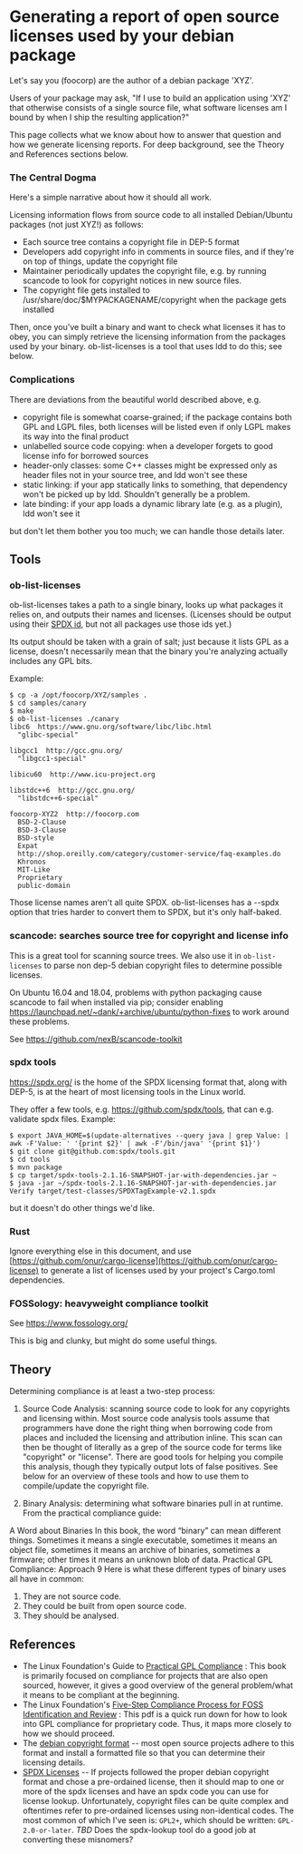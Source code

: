 # Generating a report of open source licenses used by your debian package

Let's say you (foocorp) are the author of a debian package 'XYZ'.

Users of your package may ask, "If I use to build an application using 'XYZ' that otherwise consists of
a single source file, what software licenses am I bound by when I ship the resulting application?"

This page collects what we know about how to answer that question and how we generate licensing reports.  For deep background, see the Theory and References sections below.

### The Central Dogma

Here's a simple narrative about how it should all work.

Licensing information flows from source code to all installed Debian/Ubuntu packages (not just XYZ!) as follows:

- Each source tree contains a copyright file in DEP-5 format
- Developers add copyright info in comments in source files, and if they're on top of things, update the copyright file
- Maintainer periodically updates the copyright file, e.g. by running scancode to look for copyright notices in new source files.
- The copyright file gets installed to /usr/share/doc/$MYPACKAGENAME/copyright when the package gets installed

Then, once you've built a binary and want to check what licenses it has to obey, you can simply retrieve the licensing information from the packages used by your binary.  ob-list-licenses is a tool that uses ldd to do this; see below.

### Complications

There are deviations from the beautiful world described above, e.g.

- copyright file is somewhat coarse-grained; if the package contains both GPL and LGPL files, both licenses will be listed even if only LGPL makes its way into the final product
- unlabelled source code copying: when a developer forgets to good license info for borrowed sources
- header-only classes: some C++ classes might be expressed only as header files not in your source tree, and ldd won't see these
- static linking: if your app statically links to something, that dependency won't be picked up by ldd.  Shouldn't generally be a problem.
- late binding: if your app loads a dynamic library late (e.g. as a plugin), ldd won't see it

but don't let them bother you too much; we can handle those details later.

## Tools

### ob-list-licenses

ob-list-licenses takes a path to a single binary,
looks up what packages it relies on, and outputs their names and licenses.  (Licenses should be
output using their [SPDX id](https://spdx.org/licenses), but not all packages use those ids yet.)

Its output should be taken with a grain of salt; just because it lists GPL as a license, doesn't necessarily mean that the binary you're analyzing actually includes any GPL bits.

Example:
```
$ cp -a /opt/foocorp/XYZ/samples .
$ cd samples/canary
$ make
$ ob-list-licenses ./canary
libc6  https://www.gnu.org/software/libc/libc.html
  "glibc-special"

libgcc1  http://gcc.gnu.org/
  "libgcc1-special"

libicu60  http://www.icu-project.org

libstdc++6  http://gcc.gnu.org/
  "libstdc++6-special"

foocorp-XYZ2  http://foocorp.com
  BSD-2-Clause
  BSD-3-Clause
  BSD-style
  Expat
  http://shop.oreilly.com/category/customer-service/faq-examples.do
  Khronos
  MIT-Like
  Proprietary
  public-domain
```

Those license names aren't all quite SPDX.  ob-list-licenses has a --spdx option that tries
harder to convert them to SPDX, but it's only half-baked.

### scancode: searches source tree for copyright and license info

This is a great tool for scanning source trees.  We also use it in `ob-list-licenses` to parse non dep-5 debian copyright files to determine possible licenses.

On Ubuntu 16.04 and 18.04, problems with python packaging cause scancode to fail when installed via pip;
consider enabling https://launchpad.net/~dank/+archive/ubuntu/python-fixes to work around these problems.

See https://github.com/nexB/scancode-toolkit

### spdx tools

https://spdx.org/ is the home of the SPDX licensing format that, along with DEP-5, is at the heart of most licensing tools in the Linux world.

They offer a few tools, e.g. https://github.com/spdx/tools, that can e.g. validate spdx files. Example:
```
$ export JAVA_HOME=$(update-alternatives --query java | grep Value: | awk -F'Value: ' '{print $2}' | awk -F'/bin/java' '{print $1}')
$ git clone git@github.com:spdx/tools.git
$ cd tools
$ mvn package
$ cp target/spdx-tools-2.1.16-SNAPSHOT-jar-with-dependencies.jar ~
$ java -jar ~/spdx-tools-2.1.16-SNAPSHOT-jar-with-dependencies.jar Verify target/test-classes/SPDXTagExample-v2.1.spdx
```
but it doesn't do other things we'd like.

### Rust

Ignore everything else in this document, and 
use [https://github.com/onur/cargo-license](https://github.com/onur/cargo-license) to generate a list of licenses used by your project's Cargo.toml dependencies.

### FOSSology: heavyweight compliance toolkit

See https://www.fossology.org/

This is big and clunky, but might do some useful things.

## Theory

Determining compliance is at least a two-step process:

1. Source Code Analysis: scanning source code to look for any copyrights and licensing within. Most source code analysis tools assume that programmers have done the right thing when borrowing code from places and included the licensing and attribution inline. This scan can then be thought of literally as a grep of the source code for terms like "copyright" or "license". There are good tools for helping you compile this analysis, though they typically output lots of false positives. See below for an overview of these tools and how to use them to compile/update the copyright file.

2. Binary Analysis: determining what software binaries pull in at runtime. From the practical compliance guide:
>>>
A Word about Binaries
In this book, the word “binary” can mean different things. Sometimes
it means a single executable, sometimes it means an object file,
sometimes it means an archive of binaries, sometimes a firmware;
other times it means an unknown blob of data. 
Practical GPL Compliance: Approach 9
Here is what these different types of binary uses all have in common:
1. They are not source code.
2. They could be built from open source code.
3. They should be analysed.
>>>

## References

- The Linux Foundation's Guide to [Practical GPL Compliance](https://www.linuxfoundation.org/open-source-management/2017/05/practical-gpl-compliance/) : This book is primarily focused on compliance for projects that are also open sourced, however, it gives a good overview of the general problem/what it means to be compliant at the beginning.
- The Linux Foundation's [Five-Step Compliance Process for FOSS Identification and Review](http://www.ibrahimatlinux.com/uploads/6/3/9/7/6397792/2.pdf) : This pdf is a quick run down for how to look into GPL compliance for proprietary code. Thus, it maps more closely to how we should proceed.
- The [debian copyright format](https://www.debian.org/doc/packaging-manuals/copyright-format/1.0/) -- most open source projects adhere to this format and install a formatted file so that you can determine their licensing details.
- [SPDX Licenses](https://spdx.org/licenses/) -- If projects followed the proper debian copyright format and chose a pre-ordained license, then it should map to one or more of the spdx licenses and have an spdx code you can use for license lookup. Unfortunately, copyright files can be quite complex and oftentimes refer to pre-ordained licenses using non-identical codes. The most common of which I've seen is: `GPL2+`, which should be written: `GPL-2.0-or-later`. *TBD* Does the spdx-lookup tool do a good job at converting these misnomers? 

